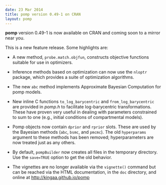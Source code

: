 ```yaml
---
date: 23 Mar 2014
title: pomp version 0.49-1 on CRAN
layout: pomp
---
```


**pomp** version 0.49-1 is now available on CRAN and coming soon to a mirror near you.

<!--more-->

This is a new feature release.  Some highlights are:

- A new method, `probe.match.objfun`, constructs objective functions suitable for use in optimizers.
    
- Inference methods based on optimization can now use the `nloptr` package, which provides a suite of optimization algorithms.

- The new `abc` method implements Approximate Bayesian Computation for pomp models.

- New inline C functions `to_log_barycentric` and `from_log_barycentric` are provided in *pomp.h* to facilitate log-barycentric transformations. 
  These have proven very useful in dealing with parameters constrained to sum to one (e.g., initial conditions of compartmental models).

- Pomp objects now contain `dprior` and `rprior` slots. 
  These are used by the Bayesian methods (`abc`, `bsmc`, and `pmcmc`).
  The old `hyperparams` argument to these methods has been removed; 
  hyperparameters are now treated just as any others.

- By default, `pompBuilder` now creates all files in the temporary directory.
  Use the `save=TRUE` option to get the old behavior.

- The vignettes are no longer available via the `vignette()` command but can be reached via the HTML documentation, in the `doc` directory, and online at http://kingaa.github.io/pomp
